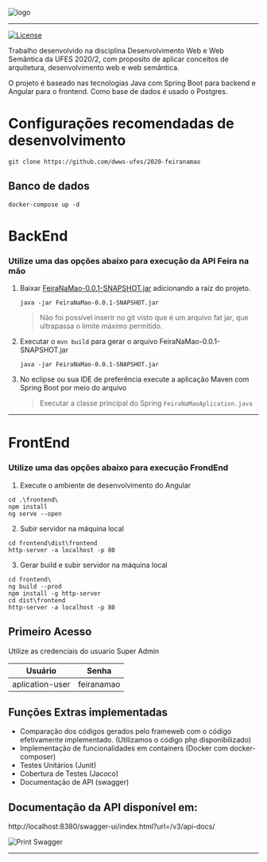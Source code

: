 ![logo](https://i.imgur.com/VOcmF6W.png)

*****

[![License](https://img.shields.io/badge/license-MIT-blue.svg)](/LICENSE)

Trabalho desenvolvido na disciplina Desenvolvimento Web e Web Semântica da UFES 2020/2, com proposito de aplicar conceitos de arquitetura, desenvolvimento web e web semântica.

O projeto é baseado nas tecnologias Java com Spring Boot para backend e Angular para o frontend. Como base de dados é usado o Postgres.


# Configurações recomendadas de desenvolvimento

```
git clone https://github.com/dwws-ufes/2020-feiranamao
```

## Banco de dados
```
docker-compose up -d
```

# BackEnd 
### Utilize uma das opções abaixo para execução da API Feira na mão
1. Baixar  [FeiraNaMao-0.0.1-SNAPSHOT.jar]( https://drive.google.com/file/d/1aO6LG4faPHh14jSJD2-Wt7eCkV4bQc3-/view?usp=sharing "Google Drive")
adicionando a raiz do projeto. 
 
    ```java -jar FeiraNaMao-0.0.1-SNAPSHOT.jar```
     > Não foi possível inserir no git visto que é um arquivo fat jar, que ultrapassa o limite máximo permitido.
    
2.  Executar o `mvn build` para gerar o arquivo FeiraNaMao-0.0.1-SNAPSHOT.jar 
    
    ```java -jar FeiraNaMao-0.0.1-SNAPSHOT.jar```
3. No eclipse ou sua IDE de preferência execute a aplicação Maven com Spring Boot por meio do arquivo 
     > Executar a classe principal do Spring `FeiraNaMaoAplication.java` 


----

# FrontEnd
### Utilize uma das opções abaixo para execução FrondEnd

1. Execute o ambiente de desenvolvimento do Angular
```
cd .\frontend\
npm install
ng serve --open

```
2. Subir servidor na máquina local
```
cd frontend\dist\frontend
http-server -a localhost -p 80 
```

3. Gerar build e subir servidor na máquina local
```
cd frontend\
ng build --prod
npm install -g http-server
cd dist\frontend
http-server -a localhost -p 80 
```

## Primeiro Acesso
Utilize as credenciais do usuario Super Admin

| Usuário |Senha |
| ------------- | ------------- |
| aplication-user  | feiranamao  |

## Funções Extras implementadas
* Comparação dos códigos gerados pelo frameweb com o código efetivamente implementado. (Utilizamos o código php disponibilizado)
* Implementação de funcionalidades em containers (Docker com docker- composer)
* Testes Unitários    (Junit)  
* Cobertura de Testes (Jacoco)
* Documentação de API (swagger)

## Documentação da API disponível em: 
http://localhost:8380/swagger-ui/index.html?url=/v3/api-docs/

![Print Swagger](https://i.ibb.co/F3wCYG2/feiranamao.png)
**************


